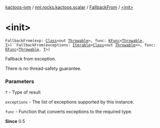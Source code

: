 [kactoos-jvm](../../index.md) / [nnl.rocks.kactoos.scalar](../index.md) / [FallbackFrom](index.md) / [&lt;init&gt;](./-init-.md)

# &lt;init&gt;

`FallbackFrom(exp: `[`Class`](http://docs.oracle.com/javase/8/docs/api/java/lang/Class.html)`<out `[`Throwable`](https://kotlinlang.org/api/latest/jvm/stdlib/kotlin/-throwable/index.html)`>, func: `[`KFunc`](../../nnl.rocks.kactoos/-k-func.md)`<`[`Throwable`](https://kotlinlang.org/api/latest/jvm/stdlib/kotlin/-throwable/index.html)`, `[`T`](index.md#T)`>)``FallbackFrom(exceptions: `[`Iterable`](https://kotlinlang.org/api/latest/jvm/stdlib/kotlin.collections/-iterable/index.html)`<`[`Class`](http://docs.oracle.com/javase/8/docs/api/java/lang/Class.html)`<out `[`Throwable`](https://kotlinlang.org/api/latest/jvm/stdlib/kotlin/-throwable/index.html)`>>, func: `[`KFunc`](../../nnl.rocks.kactoos/-k-func.md)`<`[`Throwable`](https://kotlinlang.org/api/latest/jvm/stdlib/kotlin/-throwable/index.html)`, `[`T`](index.md#T)`>)`

Fallback from exception.

There is no thread-safety guarantee.

### Parameters

`T` - Type of result

`exceptions` - The list of exceptions supported by this instance.

`func` - Function that converts exceptions to the required type.

**Since**
0.5

